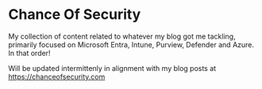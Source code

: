 # Chance Of Security

My collection of content related to whatever my blog got me tackling, primarily focused on Microsoft Entra, Intune, Purview, Defender and Azure. In that order!

Will be updated intermittenly in alignment with my blog posts at https://chanceofsecurity.com
